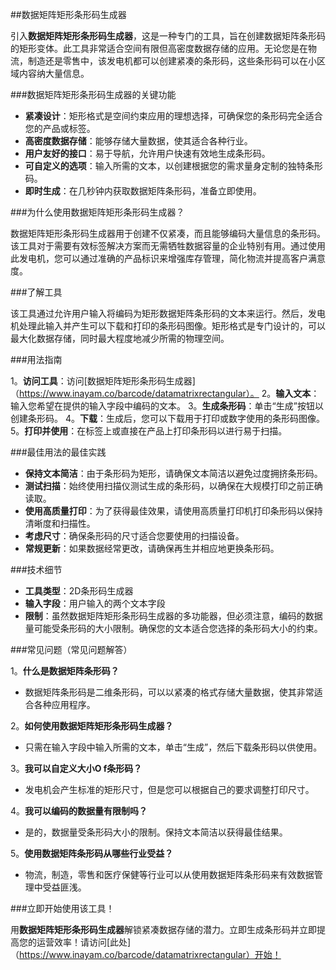 ##数据矩阵矩形条形码生成器

引入**数据矩阵矩形条形码生成器**，这是一种专门的工具，旨在创建数据矩阵条形码的矩形变体。此工具非常适合空间有限但高密度数据存储的应用。无论您是在物流，制造还是零售中，该发电机都可以创建紧凑的条形码，这些条形码可以在小区域内容纳大量信息。

###数据矩阵矩形条形码生成器的关键功能

-  **紧凑设计**：矩形格式是空间约束应用的理想选择，可确保您的条形码完全适合您的产品或标签。
-  **高密度数据存储**：能够存储大量数据，使其适合各种行业。
-  **用户友好的接口**：易于导航，允许用户快速有效地生成条形码。
-  **可自定义的选项**：输入所需的文本，以创建根据您的需求量身定制的独特条形码。
-  **即时生成**：在几秒钟内获取数据矩阵条形码，准备立即使用。

###为什么使用数据矩阵矩形条形码生成器？

数据矩阵矩形条形码生成器用于创建不仅紧凑，而且能够编码大量信息的条形码。该工具对于需要有效标签解决方案而无需牺牲数据容量的企业特别有用。通过使用此发电机，您可以通过准确的产品标识来增强库存管理，简化物流并提高客户满意度。

###了解工具

该工具通过允许用户输入将编码为矩形数据矩阵条形码的文本来运行。然后，发电机处理此输入并产生可以下载和打印的条形码图像。矩形格式是专门设计的，可以最大化数据存储，同时最大程度地减少所需的物理空间。

###用法指南

1。**访问工具**：访问[数据矩阵矩形条形码生成器]（https://www.inayam.co/barcode/datamatrixrectangular）。
2。**输入文本**：输入您希望在提供的输入字段中编码的文本。
3。**生成条形码**：单击“生成”按钮以创建条形码。
4。**下载**：生成后，您可以下载用于打印或数字使用的条形码图像。
5。**打印并使用**：在标签上或直接在产品上打印条形码以进行易于扫描。

###最佳用法的最佳实践

-  **保持文本简洁**：由于条形码为矩形，请确保文本简洁以避免过度拥挤条形码。
-  **测试扫描**：始终使用扫描仪测试生成的条形码，以确保在大规模打印之前正确读取。
-  **使用高质量打印**：为了获得最佳效果，请使用高质量打印机打印条形码以保持清晰度和扫描性。
-  **考虑尺寸**：确保条形码的尺寸适合您要使用的扫描设备。
-  **常规更新**：如果数据经常更改，请确保再生并相应地更换条形码。

###技术细节

-  **工具类型**：2D条形码生成器
-  **输入字段**：用户输入的两个文本字段
-  **限制**：虽然数据矩阵矩形条形码生成器的多功能器，但必须注意，编码的数据量可能受条形码的大小限制。确保您的文本适合您选择的条形码大小的约束。

###常见问题（常见问题解答）

1。**什么是数据矩阵条形码？**
- 数据矩阵条形码是二维条形码，可以以紧凑的格式存储大量数据，使其非常适合各种应用程序。

2。**如何使用数据矩阵矩形条形码生成器？**
- 只需在输入字段中输入所需的文本，单击“生成”，然后下载条形码以供使用。

3。**我可以自定义大小O f条形码？**
- 发电机会产生标准的矩形尺寸，但是您可以根据自己的要求调整打印尺寸。

4。**我可以编码的数据量有限制吗？**
- 是的，数据量受条形码大小的限制。保持文本简洁以获得最佳结果。

5。**使用数据矩阵条形码从哪些行业受益？**
- 物流，制造，零售和医疗保健等行业可以从使用数据矩阵条形码来有效数据管理中受益匪浅。

###立即开始使用该工具！

用**数据矩阵矩形条形码生成器**解锁紧凑数据存储的潜力。立即生成条形码并立即提高您的运营效率！请访问[此处]（https://www.inayam.co/barcode/datamatrixrectangular）开始！